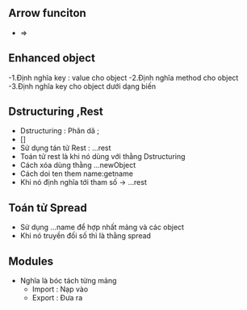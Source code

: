 ## Arrow funciton
- =>

## Enhanced object

-1.Định nghĩa key : value cho object
-2.Định nghĩa method cho object
-3.Định nghĩa key cho object dưới dạng biến


## Dstructuring ,Rest

- Dstructuring : Phân dã ;
- []
- Sử dụng tán tử Rest : ...rest
- Toán tử rest là khi nó dùng với thằng Dstructuring
- Cách xóa dùng thằng ...newObject
- Cách doi ten  them name:getname
- Khi nó định nghĩa tới tham số -> ...rest


## Toán tử Spread

- Sử dụng ...name để hợp nhất mảng và các object
- Khi nó truyền đối số thì là thằng spread

## Modules

- Nghĩa là bóc tách từng mảng
    - Import : Nạp vào
    - Export : Đưa ra


